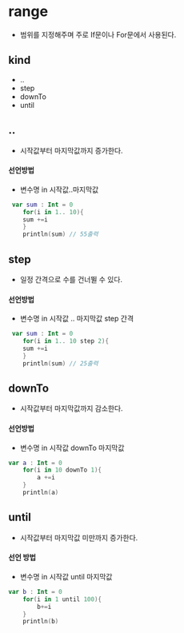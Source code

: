 # range
- 범위를 지정해주며 주로 If문이나 For문에서 사용된다.

## kind
- ..
- step
- downTo
- until

## ..
- 시작값부터 마지막값까지 증가한다.
#### 선언방법
+ 변수명 in 시작값..마지막값
```kotlin
 var sum : Int = 0
    for(i in 1.. 10){ 
    sum +=i
    }
    println(sum) // 55출력
```

## step
- 일정 간격으로 수를 건너뛸 수 있다.

#### 선언방법
- 변수명 in 시작값 .. 마지막값 step 간격
 
```kotlin
 var sum : Int = 0
    for(i in 1.. 10 step 2){ 
    sum +=i
    }
    println(sum) // 25출력
```

## downTo
- 시작값부터 마지막값까지 감소한다.
  
#### 선언방법
- 변수명 in 시작값 downTo 마지막값
```kotlin
var a : Int = 0
    for(i in 10 downTo 1){ 
        a +=i
    }
    println(a)
```

## until
- 시작값부터 마지막값 미만까지 증가한다.

#### 선언 방법
- 변수명 in 시작값 until 마지막값

```kotlin
var b : Int = 0
    for(i in 1 until 100){
        b+=i
    }
    println(b)
```
